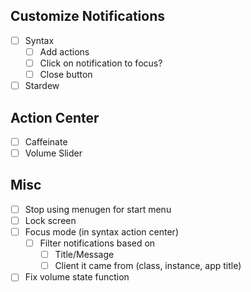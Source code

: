 ## Customize Notifications
- [ ] Syntax
	- [ ] Add actions
	- [ ] Click on notification to focus?
	- [ ] Close button
- [ ] Stardew

## Action Center
- [ ] Caffeinate
- [ ] Volume Slider

## Misc
- [ ] Stop using menugen for start menu
- [ ] Lock screen
- [ ] Focus mode (in syntax action center)
	- [ ] Filter notifications based on
		- [ ] Title/Message
		- [ ] Client it came from (class, instance, app title)
- [ ] Fix volume state function
